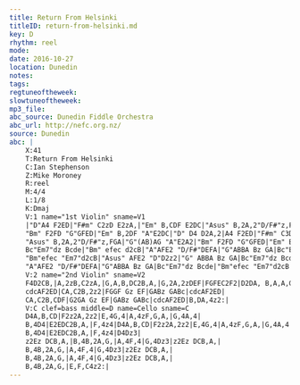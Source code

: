 ```yaml
---
title: Return From Helsinki
titleID: return-from-helsinki.md
key: D
rhythm: reel
mode:
date: 2016-10-27
location: Dunedin
notes:
tags:
regtuneoftheweek:
slowtuneoftheweek:
mp3_file:
abc_source: Dunedin Fiddle Orchestra
abc_url: http://nefc.org.nz/
source: Dunedin
abc: |
    X:41
    T:Return From Helsinki
    C:Ian Stephenson
    Z:Mike Moroney
    R:reel
    M:4/4
    L:1/8
    K:Dmaj
    V:1 name="1st Violin" sname=V1
    |"D"A4 F2ED|"F#m" C2zD E2zA,|"Em" B,CDF E2DC|"Asus" B,2A,2"D/F#"z,FGA|"G"(AB)AG"A"E2A2|!
    "Bm" F2FD "G"GFED|"Em" B,2DF "A"E2DC|"D" D4 D2A,2|A4 F2ED|"F#m" C3D E2zA,|"Em" B,CDF E2DC|!
    "Asus" B,2A,2"D/F#"z,FGA|"G"(AB)AG "A"E2A2|"Bm" F2FD "G"GFED|"Em" B,2DF "A"E2DC|"D" D4 DEFA|"G" B2BA Bz GA|!
    Bc"Em7"dz Bcde|"Bm" efec d2cB|"A"AFE2 "D/F#"DEFA|"G"ABBA Bz GA|Bc"Em7"dz Bcde|!
    "Bm"efec "Em7"d2cB|"Asus" AFE2 "D"D2z2|"G" ABBA Bz GA|Bc"Em7"dz Bcde|"Bm" efec d2cB|!
    "A"AFE2 "D/F#"DEFA|"G"ABBA Bz GA|Bc"Em7"dz Bcde|"Bm"efec "Em7"d2cB|AF"Asus"E4 z2:|
    V:2 name="2nd Violin" sname=V2
    F4D2CB,|A,2zB,C2zA,|G,A,B,DC2B,A,|G,2A,2zDEF|FGFEC2F2|D2DA, B,A,A,G,|G,2B,DC2A,G,|A,4z4|F4D2CB,|A,3B,C2zA,|G,A,B,DC2B,A,|G,2A,2zDEF|FGFEC2F2|D2DA, B,A,A,G,|G,2B,DC2A,G,|A,4A,B,DF|G2GF Gz EF|GABz GABc|cdcAF2ED|CA,C2A,B,DF|FGGF Gz EF|GABz GABc|
    cdcAF2ED|CA,C2B,2z2|FGGF Gz EF|GABz GABc|cdcAF2ED|
    CA,C2B,CDF|G2GA Gz EF|GABz GABc|cdcAF2ED|B,DA,4z2:|
    V:C clef=bass middle=D name=Cello sname=C
    D4A,B,CD|F2z2A,2z2|E,4G,4|A,4zF,G,A,|G,4A,4|
    B,4D4|E2EDC2B,A,|F,4z4|D4A,B,CD|F2z2A,2z2|E,4G,4|A,4zF,G,A,|G,4A,4|
    B,4D4|E2EDC2B,A,|F,4z4|D4Dz3|
    z2Ez DCB,A,|B,4B,2A,G,|A,4F,4|G,4Dz3|z2Ez DCB,A,|
    B,4B,2A,G,|A,4F,4|G,4Dz3|z2Ez DCB,A,|
    B,4B,2A,G,|A,4F,4|G,4Dz3|z2Ez DCB,A,|
    B,4B,2A,G,|E,F,C4z2:|
---
```

